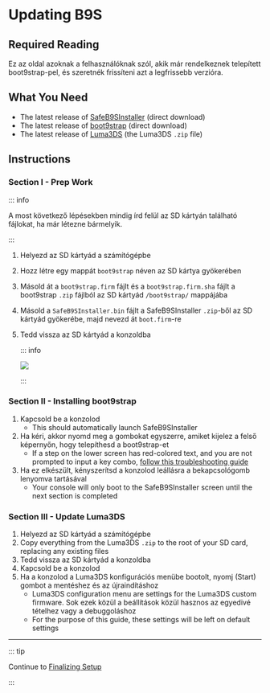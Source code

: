 # Updating B9S

## Required Reading

Ez az oldal azoknak a felhasználóknak szól, akik már rendelkeznek telepített boot9strap-pel, és szeretnék frissíteni azt a legfrissebb verzióra.

## What You Need

- The latest release of [SafeB9SInstaller](https://github.com/d0k3/SafeB9SInstaller/releases/download/v0.0.7/SafeB9SInstaller-20170605-122940.zip) (direct download)
- The latest release of [boot9strap](https://github.com/SciresM/boot9strap/releases/download/1.4/boot9strap-1.4.zip) (direct download)
- The latest release of [Luma3DS](https://github.com/LumaTeam/Luma3DS/releases/latest) (the Luma3DS `.zip` file)

## Instructions

### Section I - Prep Work

::: info

A most következő lépésekben mindig írd felül az SD kártyán található fájlokat, ha már létezne bármelyik.

:::

1. Helyezd az SD kártyád a számítógépbe
2. Hozz létre egy mappát `boot9strap` néven az SD kártya gyökerében
3. Másold át a `boot9strap.firm` fájlt és a `boot9strap.firm.sha` fájlt a boot9strap `.zip` fájlból az SD kártyád `/boot9strap/` mappájába
4. Másold a `SafeB9SInstaller.bin` fájlt a SafeB9SInstaller `.zip`-ből az SD kártyád gyökerébe, majd nevezd át `boot.firm`-re
5. Tedd vissza az SD kártyád a konzoldba

   ::: info

   ![](/images/screenshots/updateb9s-root-layout.png)

   :::

### Section II - Installing boot9strap

1. Kapcsold be a konzolod
   - This should automatically launch SafeB9SInstaller
2. Ha kéri, akkor nyomd meg a gombokat egyszerre, amiket kijelez a felső képernyőn, hogy telepíthesd a boot9strap-et
   - If a step on the lower screen has red-colored text, and you are not prompted to input a key combo, [follow this troubleshooting guide](troubleshooting#issues-with-safeb9sinstaller)
3. Ha ez elkészült, kényszerítsd a konzolod leállásra a bekapcsológomb lenyomva tartásával
   - Your console will only boot to the SafeB9SInstaller screen until the next section is completed

### Section III - Update Luma3DS

1. Helyezd az SD kártyád a számítógépbe
2. Copy everything from the Luma3DS `.zip` to the root of your SD card, replacing any existing files
3. Tedd vissza az SD kártyád a konzoldba
4. Kapcsold be a konzolod
5. Ha a konzolod a Luma3DS konfigurációs menübe bootolt, nyomj (Start) gombot a mentéshez és az újraindításhoz
   - Luma3DS configuration menu are settings for the Luma3DS custom firmware. Sok ezek közül a beállítások közül hasznos az egyedivé tételhez vagy a debuggoláshoz
   - For the purpose of this guide, these settings will be left on default settings

___

::: tip

Continue to [Finalizing Setup](finalizing-setup)

:::

